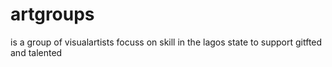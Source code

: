 # artgroups
is a group of visualartists focuss on skill in the lagos state to support gitfted and talented
